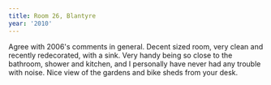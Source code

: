 ```yaml
---
title: Room 26, Blantyre
year: '2010'
---
```


Agree with 2006's comments in general. Decent sized room, very clean and recently redecorated, with a sink. Very handy being so close to the bathroom, shower and kitchen, and I personally have never had any trouble with noise. Nice view of the gardens and bike sheds from your desk.